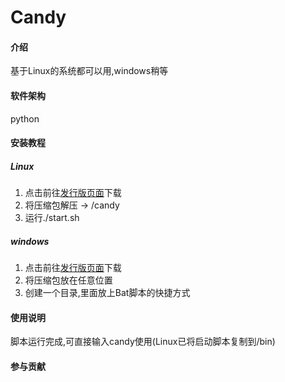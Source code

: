 # Candy

#### 介绍
基于Linux的系统都可以用,windows稍等

#### 软件架构
python


#### 安装教程
##### Linux
1.  点击前往[发行版页面](https://gitee.com/Fox_cn/Candy/releases)下载
2.  将压缩包解压 -> /candy
3.  运行./start.sh 
##### windows
1. 点击前往[发行版页面](https://gitee.com/Fox_cn/Candy/releases)下载
2. 将压缩包放在任意位置
3. 创建一个目录,里面放上Bat脚本的快捷方式

#### 使用说明

脚本运行完成,可直接输入candy使用(Linux已将启动脚本复制到/bin)

#### 参与贡献
